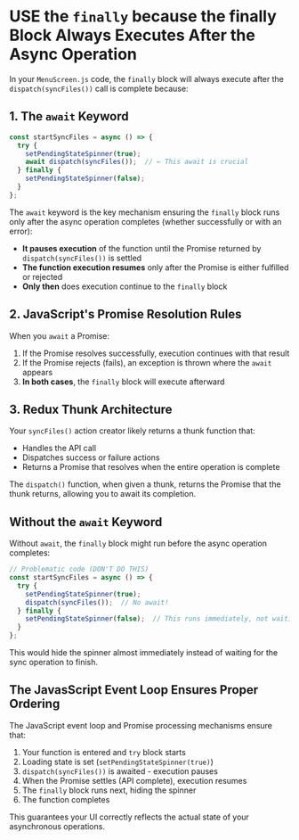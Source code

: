 # USE the `finally` because the finally Block Always Executes After the Async Operation

In your `MenuScreen.js` code, the `finally` block will always execute after the `dispatch(syncFiles())` call is complete because:

## 1. The `await` Keyword

```javascript
const startSyncFiles = async () => {
  try {
    setPendingStateSpinner(true);
    await dispatch(syncFiles());  // ← This await is crucial
  } finally {
    setPendingStateSpinner(false);
  }
};
```

The `await` keyword is the key mechanism ensuring the `finally` block runs only after the async operation completes (whether successfully or with an error):

- **It pauses execution** of the function until the Promise returned by `dispatch(syncFiles())` is settled
- **The function execution resumes** only after the Promise is either fulfilled or rejected
- **Only then** does execution continue to the `finally` block

## 2. JavaScript's Promise Resolution Rules

When you `await` a Promise:

1. If the Promise resolves successfully, execution continues with that result
2. If the Promise rejects (fails), an exception is thrown where the `await` appears
3. **In both cases**, the `finally` block will execute afterward

## 3. Redux Thunk Architecture

Your `syncFiles()` action creator likely returns a thunk function that:
- Handles the API call
- Dispatches success or failure actions
- Returns a Promise that resolves when the entire operation is complete

The `dispatch()` function, when given a thunk, returns the Promise that the thunk returns, allowing you to await its completion.

## Without the `await` Keyword

Without `await`, the `finally` block might run before the async operation completes:

```javascript
// Problematic code (DON'T DO THIS)
const startSyncFiles = async () => {
  try {
    setPendingStateSpinner(true);
    dispatch(syncFiles());  // No await! 
  } finally {
    setPendingStateSpinner(false);  // This runs immediately, not waiting for API call
  }
};
```

This would hide the spinner almost immediately instead of waiting for the sync operation to finish.

## The JavasScript Event Loop Ensures Proper Ordering

The JavaScript event loop and Promise processing mechanisms ensure that:

1. Your function is entered and `try` block starts
2. Loading state is set (`setPendingStateSpinner(true)`)
3. `dispatch(syncFiles())` is awaited - execution pauses
4. When the Promise settles (API complete), execution resumes
5. The `finally` block runs next, hiding the spinner
6. The function completes

This guarantees your UI correctly reflects the actual state of your asynchronous operations.